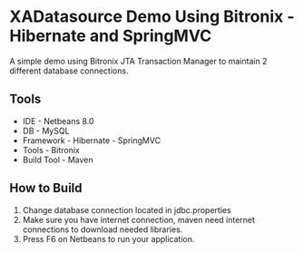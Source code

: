 XADatasource Demo Using Bitronix - Hibernate and SpringMVC
===========
A simple demo using Bitronix JTA Transaction Manager to maintain 2 different database connections. 

Tools
-------------------
* IDE - Netbeans 8.0
* DB - MySQL
* Framework - Hibernate - SpringMVC
* Tools - Bitronix
* Build Tool - Maven

How to Build
-------------------
1. Change database connection located in jdbc.properties  
2. Make sure you have internet connection, maven need internet connections to download needed libraries.
3. Press F6 on Netbeans to run your application.
